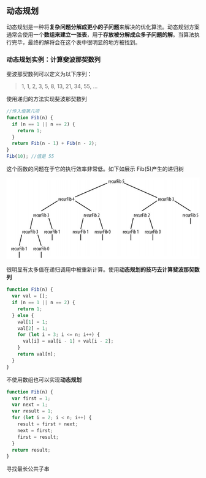 ## 动态规划

动态规划是一种将**复杂问题分解成更小的子问题**来解决的优化算法。动态规划方案通常会使用一个**数组来建立一张表**，用于**存放被分解成众多子问题的解**。当算法执行完毕，最终的解将会在这个表中很明显的地方被找到。

### 动态规划实例：计算斐波那契数列

斐波那契数列可以定义为以下序列：

> 1, 1, 2, 3, 5, 8, 13, 21, 34, 55, …

使用递归的方法实现斐波那契数列

```javascript
//传入值第几项
function Fib(n) {
  if (n == 1 || n == 2) {
    return 1;
  }
  return Fib(n - 1) + Fib(n - 2);
}
Fib(10); //值是 55
```

这个函数的问题在于它的执行效率非常低。如下如展示 Fib(5)产生的递归树

![](https://raw.githubusercontent.com/heyushuo/image/master/digui_190622.jpg)

很明显有太多值在递归调用中被重新计算。使用**动态规划的技巧去计算斐波那契数列**

```javascript
function Fib(n) {
  var val = [];
  if (n == 1 || n == 2) {
    return 1;
  } else {
    val[1] = 1;
    val[2] = 1;
    for (let i = 3; i <= n; i++) {
      val[i] = val[i - 1] + val[i - 2];
    }
    return val[n];
  }
}
```

不使用数组也可以实现**动态规划**

```javascript
function Fib(n) {
  var first = 1;
  var next = 1;
  var result = 1;
  for (let i = 2; i < n; i++) {
    result = first + next;
    next = first;
    first = result;
  }
  return result;
}
```

寻找最长公共子串
